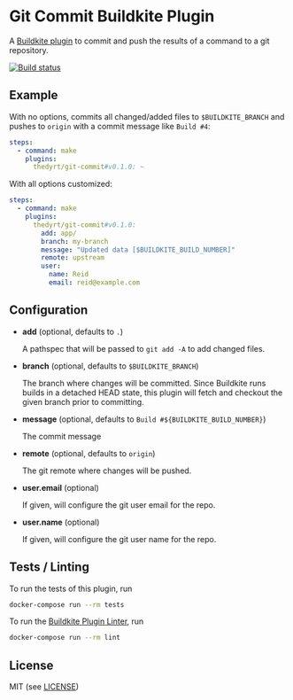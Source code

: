# Git Commit Buildkite Plugin 

A [Buildkite plugin](https://buildkite.com/docs/agent/v3/plugins) to commit and push the results of a command to a git repository.  

[![Build status](https://badge.buildkite.com/6ba53099446c9851ed9befdcd1c5c0f00990a072cea6b07f6c.svg)](https://buildkite.com/the-dyrt/git-commit-buildkite-plugin)

## Example

With no options, commits all changed/added files to `$BUILDKITE_BRANCH` and pushes to `origin` with a commit message like `Build #4`:

```yml
steps:
  - command: make
    plugins:
      thedyrt/git-commit#v0.1.0: ~
```

With all options customized:

```yml
steps:
  - command: make
    plugins:
      thedyrt/git-commit#v0.1.0:
        add: app/
        branch: my-branch
        message: "Updated data [$BUILDKITE_BUILD_NUMBER]"
        remote: upstream
        user:
          name: Reid
          email: reid@example.com
```

## Configuration

- **add** (optional, defaults to `.`)

    A pathspec that will be passed to `git add -A` to add changed files.

- **branch** (optional, defaults to `$BUILDKITE_BRANCH`)

    The branch where changes will be committed. Since Buildkite runs builds in a detached HEAD state, this plugin will fetch and checkout the given branch prior to committing. 
    
- **message** (optional, defaults to `Build #${BUILDKITE_BUILD_NUMBER}`)

    The commit message

- **remote** (optional, defaults to `origin`)

    The git remote where changes will be pushed.
    
- **user.email** (optional)

    If given, will configure the git user email for the repo.

- **user.name** (optional)

    If given, will configure the git user name for the repo.


## Tests / Linting

To run the tests of this plugin, run

```sh
docker-compose run --rm tests
```

To run the [Buildkite Plugin Linter](https://github.com/buildkite-plugins/buildkite-plugin-linter), run

```sh
docker-compose run --rm lint
```

## License

MIT (see [LICENSE](LICENSE))
